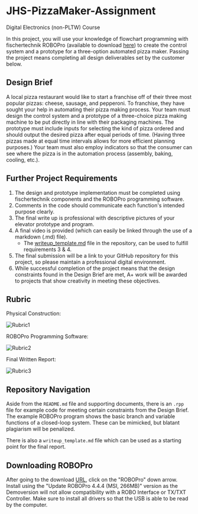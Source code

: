 # JHS-PizzaMaker-Assignment
Digital Electronics (non-PLTW) Course

In this project, you will use your knowledge of flowchart programming with fischertechnik ROBOPro (available to download [here](https://www.fischertechnik.de/en/service/downloads/robotics)) to create the control system and a prototype for a three-option automated pizza maker. Passing the project means completing all design deliverables set by the customer below.

[//]: # (Image References)

[image1]: https://github.com/joshrwhite/JHS-PizzaMaker-Assignment/blob/master/Images/Rubric_PhysicalDesign.PNG "Rubric1"
[image2]: https://github.com/joshrwhite/JHS-PizzaMaker-Assignment/blob/master/Images/Rubric_SoftwareDesign.PNG "Rubric2"
[image3]: https://github.com/joshrwhite/JHS-PizzaMaker-Assignment/blob/master/Images/Rubric_WriteupReport.PNG "Rubric3"

## Design Brief

A local pizza restaurant would like to start a franchise off of their three most popular pizzas: cheese, sausage, and pepperoni. To franchise, they have sought your help in automating their pizza making process. Your team must design the control system and a prototype of a three-choice pizza making machine to be put directly in line with their packaging machines. The prototype must include inputs for selecting the kind of pizza ordered and should output the desired pizza after equal periods of time. (Having three pizzas made at equal time intervals allows for more efficient planning purposes.) Your team must also employ indicators so that the consumer can see where the pizza is in the automation process (assembly, baking, cooling, etc.).

## Further Project Requirements

1. The design and prototype implementation must be completed using fischertechnik components and the ROBOPro programming software.
2. Comments in the code should communicate each function's intended purpose clearly.
3. The final write up is professional with descriptive pictures of your elevator prototype and program.
4. A final video is provided (which can easily be linked through the use of a markdown (.md) file).
   - The [writeup_template.md](https://github.com/joshrwhite/JHS-PizzaMaker-Assignment/blob/master/writeup_template.md) file in the repository, can be used to fulfill requirements 3 & 4.
5. The final submission will be a link to your GitHub repository for this project, so please maintain a professional digital environment.
6. While successful completion of the project means that the design constraints found in the Design Brief are met, A+ work will be awarded to projects that show creativity in meeting these objectives.

## Rubric

Physical Construction:

![Rubric1][image1]

ROBOPro Programming Software:

![Rubric2][image2]

Final Written Report:

![Rubric3][image3]

## Repository Navigation

Aside from the `README.md` file and supporting documents, there is an `.rpp` file for example code for meeting certain constraints from the Design Brief. The example ROBOPro program shows the basic branch and variable functions of a closed-loop system. These can be mimicked, but blatant plagiarism will be penalized.

There is also a `writeup_template.md` file which can be used as a starting point for the final report.

## Downloading ROBOPro

After going to the download [URL](https://www.fischertechnik.de/en/service/downloads/robotics), click on the "ROBOPro" down arrow. Install using the "Update ROBOPro 4.4.4 (MSI, 266MB)" version as the Demoversion will not allow compatibility with a ROBO Interface or TX/TXT Controller. Make sure to install all drivers so that the USB is able to be read by the computer.
